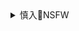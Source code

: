 <details><summary>慎入🔞NSFW</summary>

Not Safe For Work
![](https://upload.wikimedia.org/wikipedia/commons/thumb/d/d3/Biohazard_Symbol_Specification.png/210px-Biohazard_Symbol_Specification.png)

<details><summary><b>风险自理Use At Your Own Risk🈲</summary>

### 撸一串儿
@GuoFans01
`1585597363 (1500×500)`<br>
![](https://pbs.twimg.com/profile_banners/858692188259049472/1585597363)

`EYAlcUsWkAA6qxY (4096×2962)`<br>
![](https://pbs.twimg.com/media/EYAlcUsWkAA6qxY?format=jpg&name=orig)

`EVB3DXKWkAAtlP3 (2048×1457)`<br>
![](https://pbs.twimg.com/media/EVB3DXKWkAAtlP3?format=jpg&name=orig)

Chris
@notmyChris
https://twitter.com/notmyChris/status/1247461502572875779?s=20

</details>
</details>
